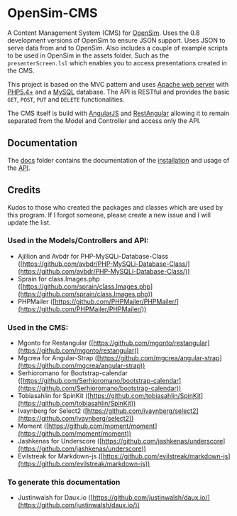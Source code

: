 # OpenSim-CMS
A Content Management System (CMS) for [OpenSim](http://opensimulator.org). Uses the 0.8 development versions of OpenSim to ensure JSON support. Uses JSON to serve data from and to OpenSim.
Also includes a couple of example scripts to be used in OpenSim in the assets folder. Such as the `presenterScreen.lsl` which enables you to access
presentations created in the CMS.

This project is based on the MVC pattern and uses [Apache web server](https://httpd.apache.org/) with [PHP5.4+](http://www.php.net) and a [MySQL](http://www.mysql.com) database. The API is RESTful and provides the basic `GET`, `POST`, `PUT` and `DELETE` functionalities.

The CMS itself is build with [AngularJS](http://www.angularjs.org) and [RestAngular](https://github.com/mgonto/restangular) allowing it to remain separated from the Model and Controller and access only the API.

## Documentation
The [docs](docs) folder contains the documentation of the [installation](Installation/Installation.html) and usage of the [API](API/API.html).

## Credits
Kudos to those who created the packages and classes which are used by this program. If I forgot someone, please create a new issue and I will update the list.

### Used in the Models/Controllers and API:
 * Ajillion and Avbdr for PHP-MySQLi-Database-Class ([https://github.com/avbdr/PHP-MySQLi-Database-Class/](https://github.com/avbdr/PHP-MySQLi-Database-Class/))
 * Sprain for class.Images.php ([https://github.com/sprain/class.Images.php](https://github.com/sprain/class.Images.php))
 * PHPMailer ([https://github.com/PHPMailer/PHPMailer/](https://github.com/PHPMailer/PHPMailer/))

### Used in the CMS:
 * Mgonto for Restangular ([https://github.com/mgonto/restangular](https://github.com/mgonto/restangular))
 * Mgcrea for Angular-Strap ([https://github.com/mgcrea/angular-strap](https://github.com/mgcrea/angular-strap))
 * Serhioromano for Bootstrap-calendar ([https://github.com/Serhioromano/bootstrap-calendar](https://github.com/Serhioromano/bootstrap-calendar))
 * Tobiasahlin for SpinKit ([https://github.com/tobiasahlin/SpinKit](https://github.com/tobiasahlin/SpinKit))
 * Ivaynberg for Select2 ([https://github.com/ivaynberg/select2](https://github.com/ivaynberg/select2))
 * Moment ([https://github.com/moment/moment](https://github.com/moment/moment))
 * Jashkenas for Underscore ([https://github.com/jashkenas/underscore](https://github.com/jashkenas/underscore))
 * Evilstreak for Markdown-js ([https://github.com/evilstreak/markdown-js](https://github.com/evilstreak/markdown-js))

### To generate this documentation
 * Justinwalsh for Daux.io ([https://github.com/justinwalsh/daux.io/](https://github.com/justinwalsh/daux.io/))